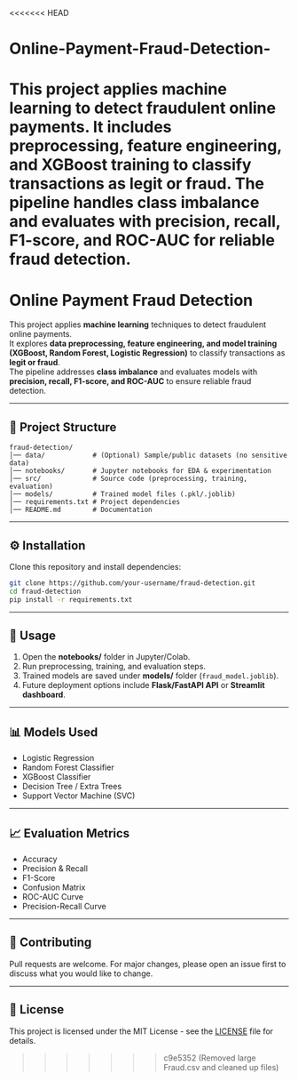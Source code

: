 <<<<<<< HEAD
# Online-Payment-Fraud-Detection-
This project applies machine learning to detect fraudulent online payments. It includes preprocessing, feature engineering, and XGBoost training to classify transactions as legit or fraud. The pipeline handles class imbalance and evaluates with precision, recall, F1-score, and ROC-AUC for reliable fraud detection.
=======
# Online Payment Fraud Detection

This project applies **machine learning** techniques to detect fraudulent online payments.  
It explores **data preprocessing, feature engineering, and model training (XGBoost, Random Forest, Logistic Regression)** to classify transactions as **legit or fraud**.  
The pipeline addresses **class imbalance** and evaluates models with **precision, recall, F1-score, and ROC-AUC** to ensure reliable fraud detection.

---

## 📂 Project Structure
```
fraud-detection/
│── data/            # (Optional) Sample/public datasets (no sensitive data)
│── notebooks/       # Jupyter notebooks for EDA & experimentation
│── src/             # Source code (preprocessing, training, evaluation)
│── models/          # Trained model files (.pkl/.joblib)
│── requirements.txt # Project dependencies
│── README.md        # Documentation
```

---

## ⚙️ Installation

Clone this repository and install dependencies:

```bash
git clone https://github.com/your-username/fraud-detection.git
cd fraud-detection
pip install -r requirements.txt
```

---

## 🚀 Usage

1. Open the **notebooks/** folder in Jupyter/Colab.  
2. Run preprocessing, training, and evaluation steps.  
3. Trained models are saved under **models/** folder (`fraud_model.joblib`).  
4. Future deployment options include **Flask/FastAPI API** or **Streamlit dashboard**.

---

## 📊 Models Used
- Logistic Regression  
- Random Forest Classifier  
- XGBoost Classifier  
- Decision Tree / Extra Trees  
- Support Vector Machine (SVC)

---

## 📈 Evaluation Metrics
- Accuracy  
- Precision & Recall  
- F1-Score  
- Confusion Matrix  
- ROC-AUC Curve  
- Precision-Recall Curve  

---

## 🤝 Contributing
Pull requests are welcome. For major changes, please open an issue first to discuss what you would like to change.

---

## 📜 License
This project is licensed under the MIT License - see the [LICENSE](LICENSE) file for details.
>>>>>>> c9e5352 (Removed large Fraud.csv and cleaned up files)
